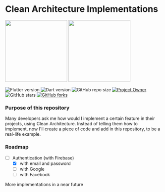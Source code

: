 # Clean Architecture Implementations

<span>
    <img src="https://i.imgur.com/jZWZ1hQ.png" width=200px/>
    <img src="https://i.imgur.com/ZpHxVAv.png" width=200px/>
    </p>
</span>
    
![Flutter version](https://img.shields.io/badge/flutter-2.10.4-blue)
![Dart version](https://img.shields.io/badge/dart-2.16.2-blue)
![GitHub repo size](https://img.shields.io/github/repo-size/pedrolemoz/CleanArchitectureImplementations?color=red)
[![Project Owner](https://img.shields.io/badge/owner-Pedro%20Lemos-orange)](https://github.com/pedrolemoz/)
![GitHub stars](https://img.shields.io/github/stars/pedrolemoz/CleanArchitectureImplementations?style=social)
[![GitHub forks](https://img.shields.io/github/forks/pedrolemoz/CleanArchitectureImplementations?style=social)](https://github.com/pedrolemoz/CleanArchitectureImplementations/fork)

### Purpose of this repository

Many developers ask me how would I implement a certain feature in their projects, using Clean Architecture. Instead of telling them how to implement, now I'll create a piece of code and add in this repository, to be a real-life example.

### Roadmap

- [ ] Authentication (with Firebase)
    - [x] with email and password
    - [ ] with Google
    - [ ] with Facebook

More implementations in a near future